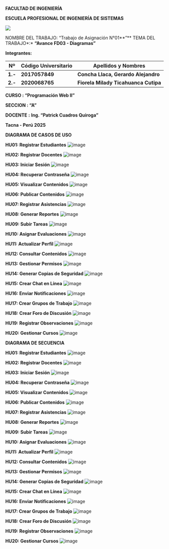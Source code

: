 
**FACULTAD DE INGENIERÍA**   

**ESCUELA PROFESIONAL DE INGENIERÍA DE SISTEMAS**   

![](img/Aspose.Words.64a506e7-bf2e-41ae-95af-f301b8fabc10.014.png)

NOMBRE DEL TRABAJO: “Trabajo de Asignación N°01**”**  TEMA DEL TRABAJO*:* **“Avance FD03 - Diagramas”**  

**Integrantes:** 

|**Nº**  |**Código Universitario**  |**Apellidos y Nombres** |
| - | - | - |
|**1.-**  |**2017057849**  |**Concha Llaca, Gerardo Alejandro**  |
|**2.-** |**2020068765** |**Fiorela Milady Ticahuanca Cutipa** |

**CURSO : “Programación Web II”** 

**SECCION : “A”**   

**DOCENTE**  **:**   **Ing. “Patrick Cuadros Quiroga”**  

**Tacna - Perú**  **2025** 


**DIAGRAMA DE CASOS DE USO**

**HU01: Registrar Estudiantes**
![image](https://github.com/user-attachments/assets/eaf72bac-a9db-4e89-8e3f-bcff5eba49bc)

**HU02: Registrar Docentes**
![image](https://github.com/user-attachments/assets/cefead40-528c-4229-b75d-8bf81502e3af)

**HU03: Iniciar Sesión**
![image](https://github.com/user-attachments/assets/35273047-b9ac-4202-9d69-e81667fc38ca)

**HU04: Recuperar Contraseña**
![image](https://github.com/user-attachments/assets/ed141514-280e-48b8-889a-7d49b1f28024)

**HU05: Visualizar Contenidos**
![image](https://github.com/user-attachments/assets/95b8d2c4-1c87-4237-a2e0-a082a5b87fd4)

**HU06: Publicar Contenidos**
![image](https://github.com/user-attachments/assets/eb86e373-9572-4893-ba7a-0266bf5384ec)

**HU07: Registrar Asistencias**
![image](https://github.com/user-attachments/assets/b17e8d28-c173-4bcd-891d-23f73843a63b)

**HU08: Generar Reportes**
![image](https://github.com/user-attachments/assets/71705fad-a91d-43e2-aa74-80feb87b394b)

**HU09: Subir Tareas**
![image](https://github.com/user-attachments/assets/25b4ad55-6f34-4cfb-b7a6-3119fedeeef4)

**HU10: Asignar Evaluaciones**
![image](https://github.com/user-attachments/assets/4854fc57-08e2-48ad-ab11-63c1f2cc7686)

**HU11: Actualizar Perfil**
![image](https://github.com/user-attachments/assets/daec0867-9067-4eb2-b9c0-267f3fa35f24)

**HU12: Consultar Contenidos**
![image](https://github.com/user-attachments/assets/310a04f6-9fbd-41c3-b979-95561a0fde86)

**HU13: Gestionar Permisos**
![image](https://github.com/user-attachments/assets/6218696f-8277-4aa4-9525-3cde97b461e2)

**HU14: Generar Copias de Seguridad**
![image](https://github.com/user-attachments/assets/6f045511-3077-4753-a2f6-13fe10ed79f2)

**HU15: Crear Chat en Línea**
![image](https://github.com/user-attachments/assets/e1904978-8ffe-4f2b-9f9d-90f101108371)

**HU16: Enviar Notificaciones**
![image](https://github.com/user-attachments/assets/fd24f582-9875-4c3a-aaa5-0b3438d97915)

**HU17: Crear Grupos de Trabajo**
![image](https://github.com/user-attachments/assets/77e6f5f5-0538-44c4-8b4b-39d248b92ccb)

**HU18: Crear Foro de Discusión**
![image](https://github.com/user-attachments/assets/05c6c7c9-df8a-4fcf-81a3-cd2bd42c7379)

**HU19: Registrar Observaciones**
![image](https://github.com/user-attachments/assets/05b43dbe-4a06-48f7-8ce4-4cf5e11ddca7)

**HU20: Gestionar Cursos**
![image](https://github.com/user-attachments/assets/742ae63d-e186-49e4-bd1c-8d7ae63e6209)


**DIAGRAMA DE SECUENCIA**

**HU01: Registrar Estudiantes**
![image](https://github.com/user-attachments/assets/35ac48ab-da44-4d84-9966-450ddb6b4c04)

**HU02: Registrar Docentes**
![image](https://github.com/user-attachments/assets/fedd84fd-6735-40bd-9258-86b7b37c9a3f)

**HU03: Iniciar Sesión**
![image](https://github.com/user-attachments/assets/efc1e686-160d-4c92-91de-fa520054f0c9)

**HU04: Recuperar Contraseña**
![image](https://github.com/user-attachments/assets/1b2ffc03-f393-4747-8764-64969c66621f)

**HU05: Visualizar Contenidos**
![image](https://github.com/user-attachments/assets/9d82a9d5-beb2-46d1-a6a2-dbd11bda7724)

**HU06: Publicar Contenidos**
![image](https://github.com/user-attachments/assets/dbec96f8-adf2-4068-bad3-b39d30b019c3)

**HU07: Registrar Asistencias**
![image](https://github.com/user-attachments/assets/2dd05e47-8546-494b-b06f-006be5c0357e)

**HU08: Generar Reportes**
![image](https://github.com/user-attachments/assets/c71d41f0-ca71-429d-aa2a-f1fecab0c4b6)

**HU09: Subir Tareas**
![image](https://github.com/user-attachments/assets/f520051a-a419-4a9f-8aaf-89fa51b72c2a)

**HU10: Asignar Evaluaciones**
![image](https://github.com/user-attachments/assets/4ad9c9dc-9d52-4430-be82-b28cf7421728)

**HU11: Actualizar Perfil**
![image](https://github.com/user-attachments/assets/0b51d6d6-5257-4d35-a93d-ff0b45d2fad5)

**HU12: Consultar Contenidos**
![image](https://github.com/user-attachments/assets/d9f9eaed-dcc5-4c40-98c2-69c867d4e921)

**HU13: Gestionar Permisos**
![image](https://github.com/user-attachments/assets/78f0dc54-8770-4a61-9bb5-801cd6dbb032)

**HU14: Generar Copias de Seguridad**
![image](https://github.com/user-attachments/assets/0c8a6754-f870-4093-ac03-cd86f325cf09)

**HU15: Crear Chat en Línea**
![image](https://github.com/user-attachments/assets/e263c750-2747-4503-a52e-3093990da42d)

**HU16: Enviar Notificaciones**
![image](https://github.com/user-attachments/assets/c879e92a-a9c9-4442-af1f-1b4219049af4)

**HU17: Crear Grupos de Trabajo**
![image](https://github.com/user-attachments/assets/4acb2f7c-3c15-41e4-b972-87839a6feac3)

**HU18: Crear Foro de Discusión**
![image](https://github.com/user-attachments/assets/95bc4e1f-cada-43f4-9e90-ace13b479883)

**HU19: Registrar Observaciones**
![image](https://github.com/user-attachments/assets/7a184375-a324-49ea-abcf-a12fc2181b8c)

**HU20: Gestionar Cursos**
![image](https://github.com/user-attachments/assets/e3eb621c-b083-4fcf-b299-a1c0460ac664)

